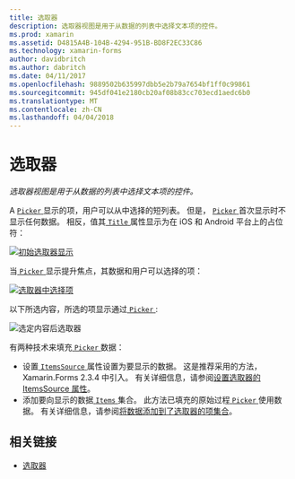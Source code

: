 ```yaml
---
title: 选取器
description: 选取器视图是用于从数据的列表中选择文本项的控件。
ms.prod: xamarin
ms.assetid: D4815A4B-104B-4294-951B-BD8F2EC33C86
ms.technology: xamarin-forms
author: davidbritch
ms.author: dabritch
ms.date: 04/11/2017
ms.openlocfilehash: 9889502b635997dbb5e2b79a7654bf1ff0c99861
ms.sourcegitcommit: 945df041e2180cb20af08b83cc703ecd1aedc6b0
ms.translationtype: MT
ms.contentlocale: zh-CN
ms.lasthandoff: 04/04/2018
---
```

# <a name="picker"></a>选取器

_选取器视图是用于从数据的列表中选择文本项的控件。_

A [ `Picker` ](https://developer.xamarin.com/api/type/Xamarin.Forms.Picker/)显示的项，用户可以从中选择的短列表。 但是， [ `Picker` ](https://developer.xamarin.com/api/type/Xamarin.Forms.Picker/)首次显示时不显示任何数据。 相反，值其[ `Title` ](https://developer.xamarin.com/api/property/Xamarin.Forms.Picker.Title/)属性显示为在 iOS 和 Android 平台上的占位符：

[![](images/picker-initial.png "初始选取器显示")](images/picker-initial-large.png#lightbox "初始选取器显示")

当[ `Picker` ](https://developer.xamarin.com/api/type/Xamarin.Forms.Picker/)显示提升焦点，其数据和用户可以选择的项：

[![](images/picker-selection.png "选取器中选择项")](images/picker-selection-large.png#lightbox "选取器中选择项")

以下所选内容，所选的项显示通过[ `Picker` ](https://developer.xamarin.com/api/type/Xamarin.Forms.Picker/):

![](images/picker-after-selection.png "选定内容后选取器")

有两种技术来填充[ `Picker` ](https://developer.xamarin.com/api/type/Xamarin.Forms.Picker/)数据：

- 设置[ `ItemsSource` ](https://developer.xamarin.com/api/property/Xamarin.Forms.Picker.ItemsSource/)属性设置为要显示的数据。 这是推荐采用的方法，Xamarin.Forms 2.3.4 中引入。 有关详细信息，请参阅[设置选取器的 ItemsSource 属性](populating-itemssource.md)。
- 添加要向显示的数据[ `Items` ](https://developer.xamarin.com/api/property/Xamarin.Forms.Picker.Items/)集合。 此方法已填充的原始过程[ `Picker` ](https://developer.xamarin.com/api/type/Xamarin.Forms.Picker/)使用数据。 有关详细信息，请参阅[将数据添加到了选取器的项集合](populating-items.md)。


## <a name="related-links"></a>相关链接

- [选取器](https://developer.xamarin.com/api/type/Xamarin.Forms.Picker/)
